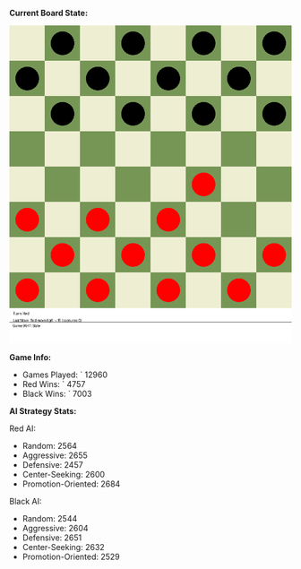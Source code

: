 
**Current Board State:**  
<!-- START_GIF -->
![Checkers Game](./checkers_game.gif)
<!-- END_GIF -->

**Game Info:**  
- Games Played: `<!-- GAMES_PLAYED --> 12960
- Red Wins: `<!-- RED_WINS --> 4757
- Black Wins: `<!-- BLACK_WINS --> 7003

<!-- AI_STATS -->
**AI Strategy Stats:**

Red AI:
- Random: 2564
- Aggressive: 2655
- Defensive: 2457
- Center-Seeking: 2600
- Promotion-Oriented: 2684

Black AI:
- Random: 2544
- Aggressive: 2604
- Defensive: 2651
- Center-Seeking: 2632
- Promotion-Oriented: 2529
